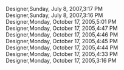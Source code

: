 ﻿Designer,Sunday, July 8, 2007,3:17 PM  Designer,Sunday, July 8, 2007,3:16 PM  Designer,Monday, October 17, 2005,5:01 PM  Designer,Monday, October 17, 2005,4:47 PM  Designer,Monday, October 17, 2005,4:46 PM  Designer,Monday, October 17, 2005,4:45 PM  Designer,Monday, October 17, 2005,4:44 PM  Designer,Monday, October 17, 2005,4:33 PM  Designer,Monday, October 17, 2005,3:16 PM